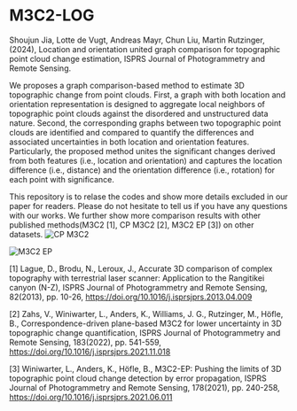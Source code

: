 # M3C2-LOG
Shoujun Jia, Lotte de Vugt, Andreas Mayr, Chun Liu, Martin Rutzinger,(2024), Location and orientation united graph comparison for topographic point cloud change estimation, ISPRS Journal of Photogrammetry and Remote Sensing. 

We proposes a graph comparison-based method to estimate 3D topographic change from point clouds. First, a graph with both location and orientation representation is designed to aggregate local neighbors of topographic point clouds against the disordered and unstructured data nature. Second, the corresponding graphs between two topographic point clouds are identified and compared to quantify the differences and associated uncertainties in both location and orientation features. Particularly, the proposed method unites the significant changes derived from both features (i.e., location and orientation) and captures the location difference (i.e., distance) and the orientation difference (i.e., rotation) for each point with significance. 

This repository is to relase the codes and show more details excluded in our paper for readers. Please do not hesitate to tell us if you have any questions with our works. We further show more comparison results with other published methods(M3C2 [1], CP M3C2 [2], M3C2 EP [3]) on other datasets.
![CP M3C2](https://github.com/user-attachments/assets/74597036-ab35-43f4-9fe9-997d530a2d3a)

![M3C2 EP](https://github.com/user-attachments/assets/6eb8b0f5-822b-46b8-8ed4-4d2cd12985ad)

[1] Lague, D., Brodu, N., Leroux, J., Accurate 3D comparison of complex topography with terrestrial laser scanner: Application to the Rangitikei canyon (N-Z), ISPRS Journal of Photogrammetry and Remote Sensing, 82(2013), pp. 10-26, https://doi.org/10.1016/j.isprsjprs.2013.04.009

[2] Zahs, V., Winiwarter, L., Anders, K., Williams, J. G., Rutzinger, M., Höfle, B., Correspondence-driven plane-based M3C2 for lower uncertainty in 3D topographic change quantification, ISPRS Journal of Photogrammetry and Remote Sensing, 183(2022), pp. 541-559, https://doi.org/10.1016/j.isprsjprs.2021.11.018

[3] Winiwarter, L., Anders, K., Höfle, B., M3C2-EP: Pushing the limits of 3D topographic point cloud change detection by error propagation, ISPRS Journal of Photogrammetry and Remote Sensing, 178(2021), pp. 240-258, https://doi.org/10.1016/j.isprsjprs.2021.06.011
